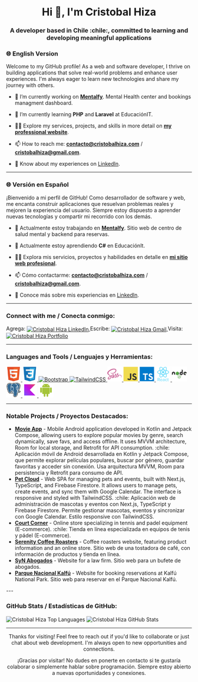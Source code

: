 <h1 align="center">Hi 👋, I'm Cristobal Hiza</h1>
<h3 align="center">A developer based in Chile :chile:, committed to learning and developing meaningful applications</h3>

<h3 id="english">🌐 English Version</h2>

<p>Welcome to my GitHub profile! As a web and software developer, I thrive on building applications that solve real-world problems and enhance user experiences. I'm always eager to learn new technologies and share my journey with others.</p>

- 🔭 I’m currently working on [**Mentalfy**](https://mentalfy.cl). Mental Health center and bookings managment dashboard.

- 🌱 I’m currently learning **PHP** and **Laravel** at EducaciónIT.

- 👨‍💻 Explore my services, projects, and skills in more detail on [**my professional website**](https://cristobalhiza.com).

- 📫 How to reach me: **contacto@cristobalhiza.com** / **cristobalhiza@gmail.com**.

- 📄 Know about my experiences on [LinkedIn](https://www.linkedin.com/in/cristobal-hiza/).

---

<h3 id="español">🌐 Versión en Español</h2>

<p>¡Bienvenido a mi perfil de GitHub! Como desarrollador de software y web, me encanta construir aplicaciones que resuelvan problemas reales y mejoren la experiencia del usuario. Siempre estoy dispuesto a aprender nuevas tecnologías y compartir mi recorrido con los demás.</p>

- 🔭 Actualmente estoy trabajando en [**Mentalfy**](https://mentalfy.cl). Sitio web de centro de salud mental y backend para reservas.

- 🌱 Actualmente estoy aprendiendo **C#** en EducaciónIt.

- 👨‍💻 Explora mis servicios, proyectos y habilidades en detalle en [**mi sitio web profesional**](https://cristobalhiza.com).

- 📫 Cómo contactarme: **contacto@cristobalhiza.com** / **cristobalhiza@gmail.com**.

- 📄 Conoce más sobre mis experiencias en [LinkedIn](https://www.linkedin.com/in/cristobal-hiza/).

---

<h3 align="left">Connect with me / Conecta conmigo:</h3>
<p align="left">
Agrega:
  <a href="https://www.linkedin.com/in/cristobal-hiza/" target="blank">
    <img align="center" src="https://cdn-icons-png.flaticon.com/512/174/174857.png" alt="Cristobal Hiza LinkedIn" height="30" width="40" />
  </a>
Escribe:
  <a href="mailto:contacto@cristobalhiza.com" target="blank">
    <img align="center" src="https://cdn-icons-png.flaticon.com/512/281/281769.png" alt="Cristobal Hiza Gmail" height="30" width="40" />
  </a>
Visita:
<a href="https://cristobalhiza.com" target="_blank">
  <img align="center" src="https://cdn-icons-png.flaticon.com/512/841/841364.png" alt="Cristobal Hiza Portfolio" height="40" width="40" />
</a>

---

<h3 align="left">Languages and Tools / Lenguajes y Herramientas:</h3>
<p align="left"> 
<a href="https://developer.mozilla.org/en-US/docs/Web/HTML" target="_blank"> <img src="https://raw.githubusercontent.com/devicons/devicon/master/icons/html5/html5-original.svg" alt="HTML5" width="40" height="40"/> </a>
<a href="https://developer.mozilla.org/en-US/docs/Web/CSS" target="_blank"> <img src="https://raw.githubusercontent.com/devicons/devicon/master/icons/css3/css3-original.svg" alt="CSS3" width="40" height="40"/> </a>
<a href="https://getbootstrap.com/" target="_blank"> <img src="https://upload.wikimedia.org/wikipedia/commons/b/b2/Bootstrap_logo.svg" alt="Bootstrap" width="40" height="40"/> </a>
<a href="https://tailwindcss.com/" target="_blank"> <img src="https://i.ibb.co/L0RxWXG/tailwind.png" alt="TailwindCSS" width="40" height="40"/> </a>
<a href="https://sass-lang.com" target="_blank"> <img src="https://raw.githubusercontent.com/devicons/devicon/master/icons/sass/sass-original.svg" alt="Sass" width="40" height="40"/> </a>
<a href="https://developer.mozilla.org/en-US/docs/Web/JavaScript" target="_blank"> <img src="https://raw.githubusercontent.com/devicons/devicon/master/icons/javascript/javascript-original.svg" alt="JavaScript" width="40" height="40"/> </a> 
<a href="https://www.typescriptlang.org/" target="_blank"> <img src="https://raw.githubusercontent.com/devicons/devicon/master/icons/typescript/typescript-original.svg" alt="TypeScript" width="40" height="40"/> </a>
<a href="https://reactjs.org/" target="_blank"> <img src="https://raw.githubusercontent.com/devicons/devicon/master/icons/react/react-original-wordmark.svg" alt="React" width="40" height="40"/> </a> 
<a href="https://nodejs.org" target="_blank"> <img src="https://raw.githubusercontent.com/devicons/devicon/master/icons/nodejs/nodejs-original-wordmark.svg" alt="Node.js" width="40" height="40"/> </a>
<a href="https://www.postgresql.org/" target="_blank"> <img src="https://raw.githubusercontent.com/devicons/devicon/master/icons/postgresql/postgresql-original.svg" alt="PostgreSQL" width="40" height="40"/> </a>
<a href="https://kotlinlang.org" target="_blank"> 
    <img src="https://raw.githubusercontent.com/devicons/devicon/master/icons/kotlin/kotlin-original.svg" alt="Kotlin" width="40" height="40"/>
</a>
<a href="https://developer.android.com" target="_blank"> 
    <img src="https://raw.githubusercontent.com/devicons/devicon/master/icons/android/android-original.svg" alt="Android" width="40" height="40"/>
</a>
</p>

---
<h3 align="left">Notable Projects / Proyectos Destacados:</h3>
<ul>
  <li>
    <strong><a href="https://github.com/cristobalhiza/movie-app">Movie App</a></strong> - Mobile Android application developed in Kotlin and Jetpack Compose, allowing users to explore popular movies by genre, search dynamically, save favs, and access offline. It uses MVVM architecture, Room for local storage, and Retrofit for API consumption.  
   :chile: Aplicación móvil de Android desarrollada en Kotlin y Jetpack Compose, que permite explorar películas populares, buscar por género, guardar favoritas y acceder sin conexión. Usa arquitectura MVVM, Room para persistencia y Retrofit para consumo de API.
  </li>
  <li>
    <strong><a href="https://github.com/cristobalhiza/pet-cloud">Pet Cloud</a></strong> - Web SPA for managing pets and events, built with Next.js, TypeScript, and Firebase Firestore. It allows users to manage pets, create events, and sync them with Google Calendar. The interface is responsive and styled with TailwindCSS.  
   :chile: Aplicación web de administración de mascotas y eventos con Next.js, TypeScript y Firebase Firestore. Permite gestionar mascotas, eventos y sincronizar con Google Calendar. Estilo responsive con TailwindCSS.
  </li>
  <li>
    <strong><a href="https://github.com/cristobalhiza/proyectoFinalReact-Hiza">Court Corner</a></strong> - Online store specializing in tennis and padel equipment (E-commerce).  
    :chile: Tienda en línea especializada en equipos de tenis y pádel (E-commerce).
  </li>
  <li>
    <strong><a href="https://live-serenity-coffee-roasters.pantheonsite.io/">Serenity Coffee Roasters</a></strong> - Coffee roasters website, featuring product information and an online store.  
    Sitio web de una tostadora de café, con información de productos y tienda en línea.
  </li>
  <li>
    <strong><a href="https://github.com/cristobalhiza/SyN-Abogados">SyN Abogados</a></strong> - Website for a law firm.  
    Sitio web para un bufete de abogados.
  </li>
  <li>
    <strong><a href="https://github.com/cristobalhiza/ProyectoFinal-Hiza-Js">Parque Nacional Kalfú</a></strong> - Website for booking reservations at Kalfú National Park.  
    Sitio web para reservar en el Parque Nacional Kalfú.
  </li>
</ul>
---

<h3 align="left">GitHub Stats / Estadísticas de GitHub:</h3>
<p align="left">
  <img align="center" src="https://github-readme-stats.vercel.app/api/top-langs?username=cristobalhiza&layout=pie&theme=radical" alt="Cristobal Hiza Top Languages" />
  <img align="center" src="https://github-readme-stats.vercel.app/api?username=cristobalhiza&show_icons=true&locale=en&theme=radical&hide=issues,contribs" alt="Cristobal Hiza GitHub Stats" />
</p>

---

<p align="center">Thanks for visiting! Feel free to reach out if you'd like to collaborate or just chat about web development. I'm always open to new opportunities and connections.</p>

<p align="center">¡Gracias por visitar! No dudes en ponerte en contacto si te gustaría colaborar o simplemente hablar sobre programación. Siempre estoy abierto a nuevas oportunidades y conexiones.</p>
